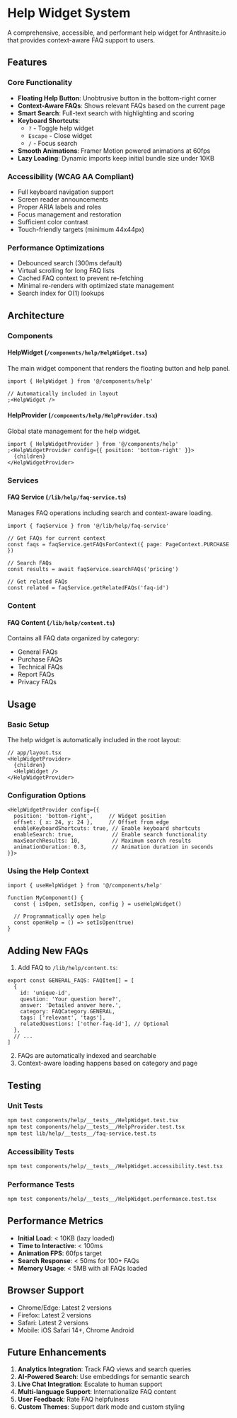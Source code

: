 # Help Widget System

A comprehensive, accessible, and performant help widget for Anthrasite.io that provides context-aware FAQ support to users.

## Features

### Core Functionality

- **Floating Help Button**: Unobtrusive button in the bottom-right corner
- **Context-Aware FAQs**: Shows relevant FAQs based on the current page
- **Smart Search**: Full-text search with highlighting and scoring
- **Keyboard Shortcuts**:
  - `?` - Toggle help widget
  - `Escape` - Close widget
  - `/` - Focus search
- **Smooth Animations**: Framer Motion powered animations at 60fps
- **Lazy Loading**: Dynamic imports keep initial bundle size under 10KB

### Accessibility (WCAG AA Compliant)

- Full keyboard navigation support
- Screen reader announcements
- Proper ARIA labels and roles
- Focus management and restoration
- Sufficient color contrast
- Touch-friendly targets (minimum 44x44px)

### Performance Optimizations

- Debounced search (300ms default)
- Virtual scrolling for long FAQ lists
- Cached FAQ context to prevent re-fetching
- Minimal re-renders with optimized state management
- Search index for O(1) lookups

## Architecture

### Components

#### HelpWidget (`/components/help/HelpWidget.tsx`)

The main widget component that renders the floating button and help panel.

```tsx
import { HelpWidget } from '@/components/help'

// Automatically included in layout
;<HelpWidget />
```

#### HelpProvider (`/components/help/HelpProvider.tsx`)

Global state management for the help widget.

```tsx
import { HelpWidgetProvider } from '@/components/help'
;<HelpWidgetProvider config={{ position: 'bottom-right' }}>
  {children}
</HelpWidgetProvider>
```

### Services

#### FAQ Service (`/lib/help/faq-service.ts`)

Manages FAQ operations including search and context-aware loading.

```tsx
import { faqService } from '@/lib/help/faq-service'

// Get FAQs for current context
const faqs = faqService.getFAQsForContext({ page: PageContext.PURCHASE })

// Search FAQs
const results = await faqService.searchFAQs('pricing')

// Get related FAQs
const related = faqService.getRelatedFAQs('faq-id')
```

### Content

#### FAQ Content (`/lib/help/content.ts`)

Contains all FAQ data organized by category:

- General FAQs
- Purchase FAQs
- Technical FAQs
- Report FAQs
- Privacy FAQs

## Usage

### Basic Setup

The help widget is automatically included in the root layout:

```tsx
// app/layout.tsx
<HelpWidgetProvider>
  {children}
  <HelpWidget />
</HelpWidgetProvider>
```

### Configuration Options

```tsx
<HelpWidgetProvider config={{
  position: 'bottom-right',     // Widget position
  offset: { x: 24, y: 24 },     // Offset from edge
  enableKeyboardShortcuts: true, // Enable keyboard shortcuts
  enableSearch: true,            // Enable search functionality
  maxSearchResults: 10,          // Maximum search results
  animationDuration: 0.3,        // Animation duration in seconds
}}>
```

### Using the Help Context

```tsx
import { useHelpWidget } from '@/components/help'

function MyComponent() {
  const { isOpen, setIsOpen, config } = useHelpWidget()

  // Programmatically open help
  const openHelp = () => setIsOpen(true)
}
```

## Adding New FAQs

1. Add FAQ to `/lib/help/content.ts`:

```tsx
export const GENERAL_FAQS: FAQItem[] = [
  {
    id: 'unique-id',
    question: 'Your question here?',
    answer: 'Detailed answer here.',
    category: FAQCategory.GENERAL,
    tags: ['relevant', 'tags'],
    relatedQuestions: ['other-faq-id'], // Optional
  },
  // ...
]
```

2. FAQs are automatically indexed and searchable
3. Context-aware loading happens based on category and page

## Testing

### Unit Tests

```bash
npm test components/help/__tests__/HelpWidget.test.tsx
npm test components/help/__tests__/HelpProvider.test.tsx
npm test lib/help/__tests__/faq-service.test.ts
```

### Accessibility Tests

```bash
npm test components/help/__tests__/HelpWidget.accessibility.test.tsx
```

### Performance Tests

```bash
npm test components/help/__tests__/HelpWidget.performance.test.tsx
```

## Performance Metrics

- **Initial Load**: < 10KB (lazy loaded)
- **Time to Interactive**: < 100ms
- **Animation FPS**: 60fps target
- **Search Response**: < 50ms for 100+ FAQs
- **Memory Usage**: < 5MB with all FAQs loaded

## Browser Support

- Chrome/Edge: Latest 2 versions
- Firefox: Latest 2 versions
- Safari: Latest 2 versions
- Mobile: iOS Safari 14+, Chrome Android

## Future Enhancements

1. **Analytics Integration**: Track FAQ views and search queries
2. **AI-Powered Search**: Use embeddings for semantic search
3. **Live Chat Integration**: Escalate to human support
4. **Multi-language Support**: Internationalize FAQ content
5. **User Feedback**: Rate FAQ helpfulness
6. **Custom Themes**: Support dark mode and custom styling
